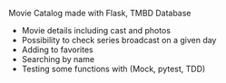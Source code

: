 Movie Catalog made with Flask, TMBD Database

- Movie details including cast and photos
- Possibility to check series broadcast on a given day
- Adding to favorites
- Searching by name
- Testing some functions with (Mock, pytest, TDD)